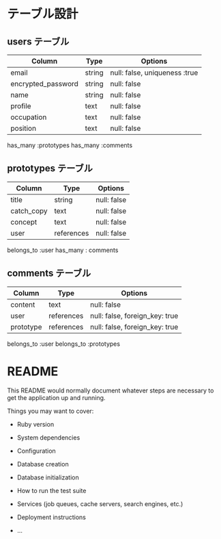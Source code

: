 # テーブル設計

## users テーブル

| Column              | Type   | Options                       |
| ------------------- | ------ | ----------------------------- |
| email               | string | null: false, uniqueness :true |
| encrypted_password  | string | null: false                   |
| name                | string | null: false                   |
| profile             | text   | null: false                   |
| occupation          | text   | null: false                   |
| position            | text   | null: false                   |

has_many :prototypes
has_many :comments


## prototypes テーブル

| Column         | Type   | Options         |
| -------------- | ------ | --------------- |
| title          | string     | null: false |
| catch_copy     | text       | null: false |
| concept        | text       | null: false |
| user           | references | null: false |

belongs_to :user
has_many : comments


## comments テーブル

| Column | Type       | Options                        |
| ------ | ---------- | ------------------------------ |
| content|text | null: false|
| user   | references | null: false, foreign_key: true |
| prototype   | references | null: false, foreign_key: true |

belongs_to :user
belongs_to :prototypes



# README

This README would normally document whatever steps are necessary to get the
application up and running.

Things you may want to cover:

* Ruby version

* System dependencies

* Configuration

* Database creation

* Database initialization

* How to run the test suite

* Services (job queues, cache servers, search engines, etc.)

* Deployment instructions

* ...
